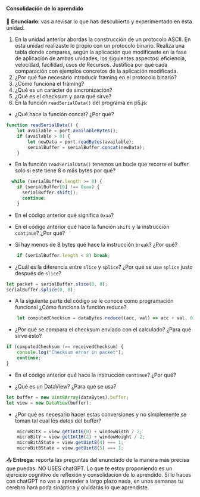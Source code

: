 #### Consolidación de lo aprendido

🎯 **Enunciado**: vas a revisar lo que has descubierto y experimentado en 
esta unidad. 

1. En la unidad anterior abordas la construcción de un protocolo ASCII. En 
esta unidad realizaste lo propio con un protocolo binario. Realiza una tabla 
donde compares, según la aplicación que modificaste en la fase de aplicación 
de ambas unidades, los siguientes aspectos: eficiencia, velocidad, facilidad, 
usos de Recursos. Justifica por qué cada comparación con ejemplos concretos 
de la aplicación modificada.
2. ¿Por qué fue necesario introducir framing en el protocolo binario? 
3. ¿Cómo funciona el framing?
4. ¿Qué es un carácter de sincronización?
5. ¿Qué es el checksum y para qué sirve?
6. En la función ``readSerialData()`` del programa en p5.js:

- ¿Qué hace la función concat? ¿Por qué?

``` js 
function readSerialData() {
    let available = port.availableBytes();
    if (available > 0) {
        let newData = port.readBytes(available);
        serialBuffer = serialBuffer.concat(newData);
    }
```

- En la función ``readSerialData()`` tenemos un bucle que recorre el buffer solo 
si este tiene 8 o más bytes por qué?

``` js
  while (serialBuffer.length >= 8) {
    if (serialBuffer[0] !== 0xaa) {
      serialBuffer.shift(); 
      continue;
    }
```

- En el código anterior qué significa ``0xaa``? 

- En el código anterior qué hace la función ``shift`` y la instrucción ``continue``? ¿Por qué?

- Si hay menos de 8 bytes qué hace la instrucción ``break``? ¿Por qué?

``` js
    if (serialBuffer.length < 8) break;
```

- ¿Cuál es la diferencia entre ``slice`` y ``splice``? ¿Por qué se usa ``splice`` justo después de ``slice``?  

``` js
let packet = serialBuffer.slice(0, 8);
serialBuffer.splice(0, 8); 
```

- A la siguiente parte del código se le conoce como programación funcional 
¿Cómo funciona la función reduce? 

``` js
    let computedChecksum = dataBytes.reduce((acc, val) => acc + val, 0) % 256;
```

- ¿Por qué se compara el checksum enviado con el calculado? ¿Para qué sirve esto?

``` js
if (computedChecksum !== receivedChecksum) {
    console.log("Checksum error in packet");
    continue; 
}
```

- En el código anterior qué hace la instrucción ``continue``? ¿Por qué?

- ¿Qué es un DataView? ¿Para qué se usa?

``` js
let buffer = new Uint8Array(dataBytes).buffer;
let view = new DataView(buffer);
```

- ¿Por qué es necesario hacer estas conversiones y no simplemente 
se toman tal cual los datos del buffer?

``` js
    microBitX = view.getInt16(0) + windowWidth / 2;
    microBitY = view.getInt16(2) + windowHeight / 2;
    microBitAState = view.getUint8(4) === 1;
    microBitBState = view.getUint8(5) === 1;
```

📤 **Entrega**: reporta las preguntas del enunciado de la manera más precisa que puedas. NO USES 
chatGPT. Lo que te estoy proponiendo es un ejercicio cognitivo de reflexión y
consolidación de lo aprendido. Si lo haces con chatGPT no vas a aprender a largo plazo nada, en unos 
semanas tu cerebro hará poda sináptica y olvidarás lo que aprendiste.
